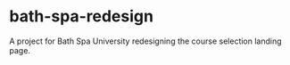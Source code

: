 # bath-spa-redesign
A project for Bath Spa University redesigning the course selection landing page.

